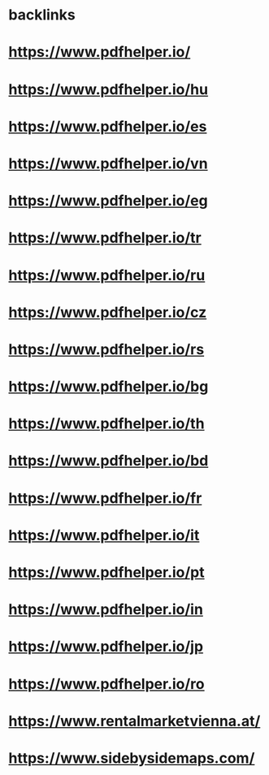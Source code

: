 # backlinks

# https://www.pdfhelper.io/
# https://www.pdfhelper.io/hu
# https://www.pdfhelper.io/es
# https://www.pdfhelper.io/vn
# https://www.pdfhelper.io/eg
# https://www.pdfhelper.io/tr
# https://www.pdfhelper.io/ru
# https://www.pdfhelper.io/cz
# https://www.pdfhelper.io/rs
# https://www.pdfhelper.io/bg
# https://www.pdfhelper.io/th
# https://www.pdfhelper.io/bd
# https://www.pdfhelper.io/fr
# https://www.pdfhelper.io/it
# https://www.pdfhelper.io/pt
# https://www.pdfhelper.io/in
# https://www.pdfhelper.io/jp
# https://www.pdfhelper.io/ro
# https://www.rentalmarketvienna.at/
# https://www.sidebysidemaps.com/
